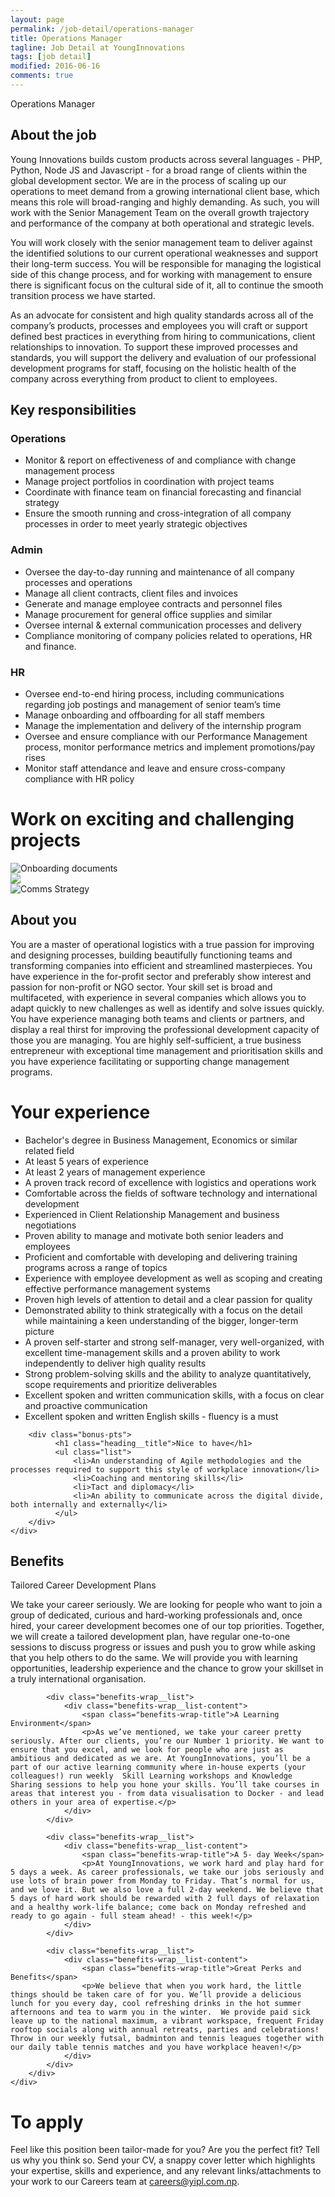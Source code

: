 ```yaml
---
layout: page
permalink: /job-detail/operations-manager
title: Operations Manager
tagline: Job Detail at YoungInnovations
tags: [job detail]
modified: 2016-06-16
comments: true
---
```


<div class="job-teaser">
    <div class="job-teaser__hero-content wrap-960">    
        <div class="job-teaser__img-circle director-operation"></div>
        <span class="hero-content__description">Operations Manager</span>
    </div>    
</div>

<div class="job-about">
    <div class="wrap-620">
        <h2 class="job-about__title">About the job</h2>
        <div class="job-about__description">
             <p>Young Innovations builds custom products across several languages - PHP, Python, Node JS and Javascript - for a broad range of clients within the global development sector. We are in the process of scaling up our operations to meet demand from a growing international client base, which means this role will broad-ranging and highly demanding. As such, you will work with the Senior Management Team on the overall growth trajectory and performance of the company at both operational and strategic levels.</p>
             <p>You will work closely with the senior management team to deliver against the identified solutions to our current operational weaknesses and support their long-term success. You will be responsible for managing the logistical side of this change process, and for working with management to ensure there is significant focus on the cultural side of it, all to continue the smooth transition process we have started.</p>
             <p>As an advocate for consistent and high quality standards across all of the company’s products, processes and employees you will craft or support defined best practices in everything from hiring to communications, client relationships to innovation. To support these improved processes and standards, you will support the delivery and evaluation of our professional development programs for staff, focusing on the holistic health of the company across everything from product to client to employees.</p>
        </div>        
        <h2 class="job-about__title">Key responsibilities</h2>
        <h3 class="job-about__sub-title">Operations</h3>
        <ul class="list">
            <li>Monitor & report on effectiveness of and compliance with change management process</li>
            <li>Manage project portfolios in coordination with project teams</li>
            <li>Coordinate with finance team on financial forecasting and financial strategy</li>
            <li>Ensure the smooth running and cross-integration of all company processes in order to meet yearly strategic objectives</li>
        </ul>
        <h3 class="job-about__sub-title">Admin</h3>
        <ul class="list">
            <li>Oversee the day-to-day running and maintenance of all company processes and operations</li>
            <li>Manage all client contracts, client files and invoices</li>
            <li>Generate and manage employee contracts and personnel files</li>
            <li>Manage procurement for general office supplies and similar</li>
            <li>Oversee internal & external communication processes and delivery </li>
            <li>Compliance monitoring of company policies related to operations, HR and finance.</li>
        </ul>
        <h3 class="job-about__sub-title">HR</h3>
        <ul class="list">
            <li>Oversee end-to-end hiring process, including communications regarding job postings and management of senior team’s time</li>
            <li>Manage onboarding and offboarding for all staff members</li>
            <li>Manage the implementation and delivery of the internship program</li>
            <li>Oversee and ensure compliance with our Performance Management process, monitor performance metrics and implement promotions/pay rises</li>
            <li>Monitor staff attendance and leave and ensure cross-company compliance with HR policy</li>
        </ul>
    </div>
</div>

<div class="work-fun">
    <div class="wrap-960">
        <h1 class="career-title">Work on exciting and challenging projects</h1>
        <div class="work-fun-wrapper">
            <div class="work-fun-wrapper__list">
                <img src="/images/career/ic_DO-1.png" alt="Onboarding documents" title="Onboarding documents" />        
            </div>
            <div class="work-fun-wrapper__list" alt="PMF framework" title="PMF framework">
                <img src="/images/career/ic_DO-2.png" >                
            </div>
            <div class="work-fun-wrapper__list">
                <img src="/images/career/ic_DO-3.png" alt="Comms Strategy" title="Comms Strategy" >                
            </div>
        </div>
    </div>
</div>

<div class="job-about__you">
    <div class="wrap-620">
        <h2 class="job-about__title">About you</h2>
        <div class="job-about__description">
             <p>You are a master of operational logistics with a true passion for improving and designing processes, building beautifully functioning teams and transforming companies into efficient and streamlined masterpieces. You have experience in the for-profit sector and preferably show interest and passion for non-profit or NGO sector. Your skill set is broad and multifaceted, with experience in several companies which allows you to adapt quickly to new challenges as well as identify and solve issues quickly. You have experience managing both teams and clients or partners, and display a real thirst for improving the professional development capacity of those you are managing. You are highly self-sufficient, a true business entrepreneur with exceptional time management and prioritisation skills and you have experience facilitating or supporting change management programs.</p>
        </div>        
        <div class="requirements">
            <h1 class="heading__title">Your experience</h1>
            <ul class="list">
                <li>Bachelor's degree in Business Management, Economics or similar related field</li>
                <li>At least 5 years of experience</li>
                <li>At least 2 years of management experience</li>
                <li>A proven track record of excellence with logistics and operations work</li>
                <li>Comfortable across the fields of software technology and international development</li>
                <li>Experienced in Client Relationship Management and business negotiations</li>
                <li>Proven ability to manage and motivate both senior leaders and employees</li>
                <li>Proficient and comfortable with developing and delivering training programs across a range of topics</li>
                <li>Experience with employee development as well as scoping and creating effective performance management systems</li>
                <li>Proven high levels of attention to detail and a clear passion for quality</li>
                <li>Demonstrated ability to think strategically with a focus on the detail while maintaining a keen understanding of the bigger, longer-term picture</li>
                <li>A proven self-starter and strong self-manager, very well-organized, with excellent time-management skills and a proven ability to work independently to deliver high quality results</li>
                <li>Strong problem-solving skills and the ability to analyze quantitatively, scope requirements and prioritize deliverables</li>
                <li>Excellent spoken and written communication skills, with a focus on clear and proactive communication</li>
                <li>Excellent spoken and written English skills - fluency is a must</li>
            </ul>           
        </div>
        
        <div class="bonus-pts">
              <h1 class="heading__title">Nice to have</h1>
              <ul class="list">
                  <li>An understanding of Agile methodologies and the processes required to support this style of workplace innovation</li>
                  <li>Coaching and mentoring skills</li>
                  <li>Tact and diplomacy</li>
                  <li>An ability to communicate across the digital divide, both internally and externally</li>                  
              </ul>
        </div>
    </div>  
</div>  
<div class="career-benefits">
    <div class="wrap-960">
        <h2 class="career-title">Benefits</h2>
        <div class="benefits-wrap clearfix">
            <div class="benefits-wrap__list">
                <div class="benefits-wrap__list-content">
                    <span class="benefits-wrap-title">Tailored Career Development Plans</span>
                    <p>We take your career seriously. We are looking for people who want to join a group of dedicated, curious and hard-working professionals and, once hired, your career development becomes one of our top priorities. Together, we will create a tailored development plan, have regular one-to-one sessions to discuss progress or issues and push you to grow while asking that you help others to do the same. We will provide you with learning opportunities, leadership experience and the chance to grow your skillset in a truly international organisation. </p>    
                </div>    
            </div>
            
            <div class="benefits-wrap__list">
                <div class="benefits-wrap__list-content">
                    <span class="benefits-wrap-title">A Learning Environment</span>
                    <p>As we’ve mentioned, we take your career pretty seriously. After our clients, you’re our Number 1 priority. We want to ensure that you excel, and we look for people who are just as ambitious and dedicated as we are. At YoungInnovations, you’ll be a part of our active learning community where in-house experts (your colleagues!) run weekly  Skill Learning workshops and Knowledge Sharing sessions to help you hone your skills. You’ll take courses in areas that interest you - from data visualisation to Docker - and lead others in your area of expertise.</p>    
                </div>    
            </div>
            
            <div class="benefits-wrap__list">
                <div class="benefits-wrap__list-content">
                    <span class="benefits-wrap-title">A 5- day Week</span>
                    <p>At YoungInnovations, we work hard and play hard for 5 days a week. As career professionals, we take our jobs seriously and use lots of brain power from Monday to Friday. That’s normal for us, and we love it. But we also love a full 2-day weekend. We believe that 5 days of hard work should be rewarded with 2 full days of relaxation and a healthy work-life balance; come back on Monday refreshed and ready to go again - full steam ahead! - this week!</p>    
                </div>    
            </div>
                        
            <div class="benefits-wrap__list">
                <div class="benefits-wrap__list-content">
                    <span class="benefits-wrap-title">Great Perks and Benefits</span>
                    <p>We believe that when you work hard, the little things should be taken care of for you. We’ll provide a delicious lunch for you every day, cool refreshing drinks in the hot summer afternoons and tea to warm you in the winter.  We provide paid sick leave up to the national maximum, a vibrant workspace, frequent Friday rooftop socials along with annual retreats, parties and celebrations!  Throw in our weekly futsal, badminton and tennis leagues together with our daily table tennis matches and you have workplace heaven!</p>    
                </div>    
            </div>
        </div>
    </div>    
</div>
<div class="job-apply wrap-620">
    <h1 class="heading__title">To apply</h1>
    <p class="survey">Feel like this position been tailor-made for you? Are you the perfect fit? Tell us why you think so. Send your CV, a snappy cover letter which highlights your expertise, skills and experience, and any relevant links/attachments to your work to our Careers team at <a href="mailto:careers@yipl.com.np">careers@yipl.com.np</a>. </p>
</div>